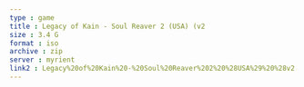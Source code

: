 ```yaml
---
type : game
title : Legacy of Kain - Soul Reaver 2 (USA) (v2
size : 3.4 G
format : iso
archive : zip
server : myrient
link2 : Legacy%20of%20Kain%20-%20Soul%20Reaver%202%20%28USA%29%20%28v2.00%29
---
```


